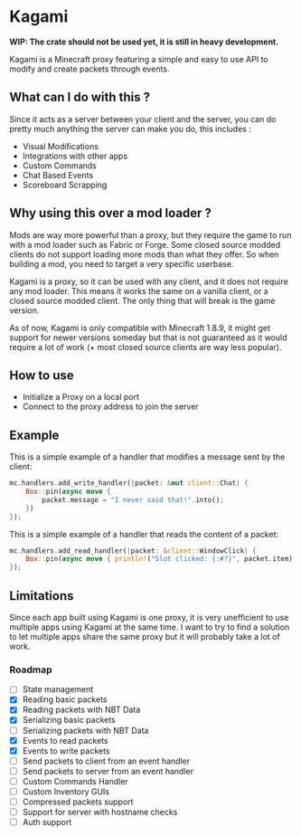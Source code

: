 # Kagami

**WIP: The crate should not be used yet, it is still in heavy development.**

Kagami is a Minecraft proxy featuring a simple and easy to use API to modify and create packets through events.

## What can I do with this ?

Since it acts as a server between your client and the server, you can do pretty much anything the server can make you do, this includes :

- Visual Modifications
- Integrations with other apps
- Custom Commands
- Chat Based Events
- Scoreboard Scrapping

## Why using this over a mod loader ?

Mods are way more powerful than a proxy, but they require the game to run with a mod loader such as Fabric or Forge. Some closed source modded clients do not support loading more mods than what they offer. So when building a mod, you need to target a very specific userbase.

Kagami is a proxy, so it can be used with any client, and it does not require any mod loader. This means it works the same on a vanilla client, or a closed source modded client. The only thing that will break is the game version.

As of now, Kagami is only compatible with Minecraft 1.8.9, it might get support for newer versions someday but that is not guaranteed as it would require a lot of work (+ most closed source clients are way less popular).

## How to use

- Initialize a Proxy on a local port
- Connect to the proxy address to join the server

## Example

This is a simple example of a handler that modifies a message sent by the client:

```rust
mc.handlers.add_write_handler(|packet: &mut client::Chat| {
    Box::pin(async move {
        packet.message = "I never said that!".into();
    })
});
```

This is a simple example of a handler that reads the content of a packet:

```rust
mc.handlers.add_read_handler(|packet: &client::WindowClick| {
    Box::pin(async move { println!("Slot clicked: {:#?}", packet.item) })
});
```

## Limitations

Since each app built using Kagami is one proxy, it is very unefficient to use multiple apps using Kagami at the same time. I want to try to find a solution to let multiple apps share the same proxy but it will probably take a lot of work.

### Roadmap

- [ ] State management
- [x] Reading basic packets
- [x] Reading packets with NBT Data
- [x] Serializing basic packets
- [ ] Serializing packets with NBT Data
- [x] Events to read packets
- [x] Events to write packets
- [ ] Send packets to client from an event handler
- [ ] Send packets to server from an event handler
- [ ] Custom Commands Handler
- [ ] Custom Inventory GUIs
- [ ] Compressed packets support
- [ ] Support for server with hostname checks
- [ ] Auth support
